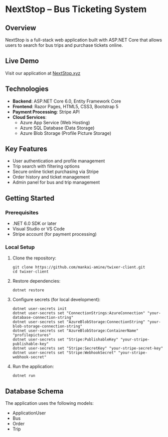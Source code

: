 # NextStop – Bus Ticketing System

## Overview
NextStop is a full-stack web application built with ASP.NET Core that allows users to search for bus trips and purchase tickets online.

## Live Demo
Visit our application at [NextStop.xyz](https://nextstop-baatfxcxefcahqdh.eastus2-01.azurewebsites.net)

## Technologies
- **Backend**: ASP.NET Core 6.0, Entity Framework Core
- **Frontend**: Razor Pages, HTML5, CSS3, Bootstrap 5
- **Payment Processing**: Stripe API
- **Cloud Services**: 
  - Azure App Service (Web Hosting)
  - Azure SQL Database (Data Storage)
  - Azure Blob Storage (Profile Picture Storage)

## Key Features
- User authentication and profile management
- Trip search with filtering options
- Secure online ticket purchasing via Stripe
- Order history and ticket management
- Admin panel for bus and trip management

## Getting Started

### Prerequisites
- .NET 6.0 SDK or later
- Visual Studio or VS Code
- Stripe account (for payment processing)

### Local Setup

1. Clone the repository:
   ```
   git clone https://github.com/mankai-amine/twixer-client.git
   cd twixer-client
   ```

2. Restore dependencies:
   ```
   dotnet restore
   ```

3. Configure secrets (for local development):
   ```
   dotnet user-secrets init  
   dotnet user-secrets set "ConnectionStrings:AzureConnection" "your-database-connection-string"  
   dotnet user-secrets set "AzureBlobStorage:ConnectionString" "your-blob-storage-connection-string"  
   dotnet user-secrets set "AzureBlobStorage:ContainerName" "profilepictures"  
   dotnet user-secrets set "Stripe:PublishableKey" "your-stripe-publishable-key"  
   dotnet user-secrets set "Stripe:SecretKey" "your-stripe-secret-key"  
   dotnet user-secrets set "Stripe:WebhookSecret" "your-stripe-webhook-secret"
   ```

5. Run the application:
   ```
   dotnet run
   ```
## Database Schema
The application uses the following models:

- ApplicationUser
- Bus
- Order
- Trip
